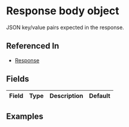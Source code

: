 
# Response body object

JSON key/value pairs expected in the response.

## Referenced In

- [Response](/docs/references/schemas/response)

## Fields

Field | Type | Description | Default
:-- | :-- | :-- | :--

## Examples
